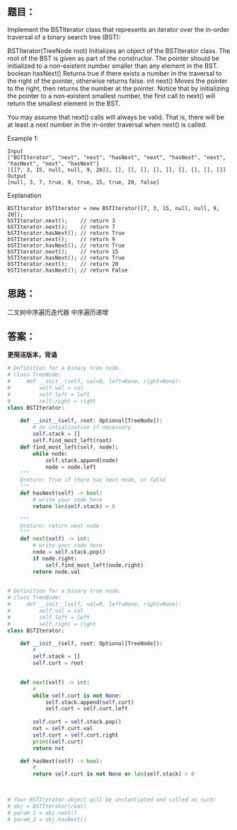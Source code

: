 ## 题目：
Implement the BSTIterator class that represents an iterator over the in-order traversal of a binary search tree (BST):

BSTIterator(TreeNode root) Initializes an object of the BSTIterator class. The root of the BST is given as part of the constructor. The pointer should be initialized to a non-existent number smaller than any element in the BST.
boolean hasNext() Returns true if there exists a number in the traversal to the right of the pointer, otherwise returns false.
int next() Moves the pointer to the right, then returns the number at the pointer.
Notice that by initializing the pointer to a non-existent smallest number, the first call to next() will return the smallest element in the BST.

You may assume that next() calls will always be valid. That is, there will be at least a next number in the in-order traversal when next() is called.

Example 1:
```
Input
["BSTIterator", "next", "next", "hasNext", "next", "hasNext", "next", "hasNext", "next", "hasNext"]
[[[7, 3, 15, null, null, 9, 20]], [], [], [], [], [], [], [], [], []]
Output
[null, 3, 7, true, 9, true, 15, true, 20, false]
```
Explanation
```
BSTIterator bSTIterator = new BSTIterator([7, 3, 15, null, null, 9, 20]);
bSTIterator.next();    // return 3
bSTIterator.next();    // return 7
bSTIterator.hasNext(); // return True
bSTIterator.next();    // return 9
bSTIterator.hasNext(); // return True
bSTIterator.next();    // return 15
bSTIterator.hasNext(); // return True
bSTIterator.next();    // return 20
bSTIterator.hasNext(); // return False
```

## 思路：
二叉树中序遍历迭代器
中序遍历递增

## 答案：
**更简洁版本，背诵**
```python
# Definition for a binary tree node.
# class TreeNode:
#     def __init__(self, val=0, left=None, right=None):
#         self.val = val
#         self.left = left
#         self.right = right
class BSTIterator:
    
    def __init__(self, root: Optional[TreeNode]):
        # do intialization if necessary
        self.stack = []
        self.find_most_left(root)
    def find_most_left(self, node):
        while node:
            self.stack.append(node)
            node = node.left
    """
    @return: True if there has next node, or false
    """
    def hasNext(self) -> bool:
        # write your code here
        return len(self.stack) > 0

    """
    @return: return next node
    """
    def next(self) -> int:
        # write your code here
        node = self.stack.pop()
        if node.right:
            self.find_most_left(node.right)
        return node.val
    


```

```python
# Definition for a binary tree node.
# class TreeNode:
#     def __init__(self, val=0, left=None, right=None):
#         self.val = val
#         self.left = left
#         self.right = right
class BSTIterator:

    def __init__(self, root: Optional[TreeNode]):
        #
        self.stack = []
        self.curt = root
        

    def next(self) -> int:
        #
        while self.curt is not None:
            self.stack.append(self.curt)
            self.curt = self.curt.left
            
        self.curt = self.stack.pop()
        nxt = self.curt.val
        self.curt = self.curt.right
        print(self.curt)
        return nxt

    def hasNext(self) -> bool:
        #
        return self.curt is not None or len(self.stack) > 0
        


# Your BSTIterator object will be instantiated and called as such:
# obj = BSTIterator(root)
# param_1 = obj.next()
# param_2 = obj.hasNext()

```
